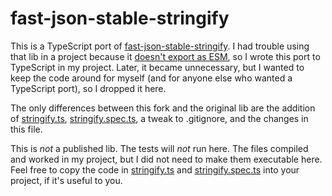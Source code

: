 # fast-json-stable-stringify

This is a TypeScript port of [fast-json-stable-stringify](https://github.com/epoberezkin/fast-json-stable-stringify).
I had trouble using that lib in a project because it [doesn't export as ESM](https://github.com/epoberezkin/fast-json-stable-stringify/issues/8),
so I wrote this port to TypeScript in my project. Later, it became unnecessary, but I wanted to 
keep the code around for myself (and for anyone else who wanted a TypeScript port), so I dropped it here.

The only differences between this fork and the original lib are the addition of [stringify.ts](stringify.ts),
[stringify.spec.ts](stringify.spec.ts), a tweak to .gitignore, and the changes in this file.

This is _not_ a published lib. The tests will _not_ run here. The files compiled and worked in my project,
but I did not need to make them executable here. Feel free to copy the code in [stringify.ts](stringify.ts)
and [stringify.spec.ts](stringify.spec.ts) into your project, if it's useful to you.